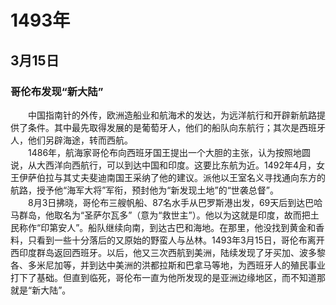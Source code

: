 # 1493年
## 3月15日
### 哥伦布发现“新大陆”
　　中国指南针的外传，欧洲造船业和航海术的发达，为远洋航行和开辟新航路提供了条件。其中最先取得发展的是葡萄牙人，他们的船队向东航行；其次是西班牙人，他们另辟海途，转而西航。<br>　　1486年，航海家哥伦布向西班牙国王提出一个大胆的主张，认为按照地圆说，从大西洋向西航行，可以到达中国和印度。这要比东航为近。1492年4月，女王伊萨伯拉与其丈夫斐迪南国王采纳了他的建议。派他以王室名义寻找通向东方的航路，授予他“海军大将”军衔，预封他为“新发现土地”的“世袭总督”。<br>　　8月3日拂晓，哥伦布三艘帆船、87名水手从巴罗斯港出发，69天后到达巴哈马群岛，他取名为“圣萨尔瓦多”（意为“救世主”）。他以为这就是印度，故而把土民称作“印第安人”。船队继续向南，到达古巴和海地。在那里，他没找到黄金和香料，只看到一些十分落后的又原始的野蛮人与丛林。1493年3月15日，哥伦布离开西印度群岛返回西班牙。以后，他又三次西航到美洲，陆续发现了牙买加、波多黎各、多米尼加等，并到达中美洲的洪都拉斯和巴拿马等地，为西班牙人的殖民事业打下了基础。但直到临死，哥伦布一直为他所发现的是亚洲边缘地区，而不知道那就是“新大陆”。
<comment/>